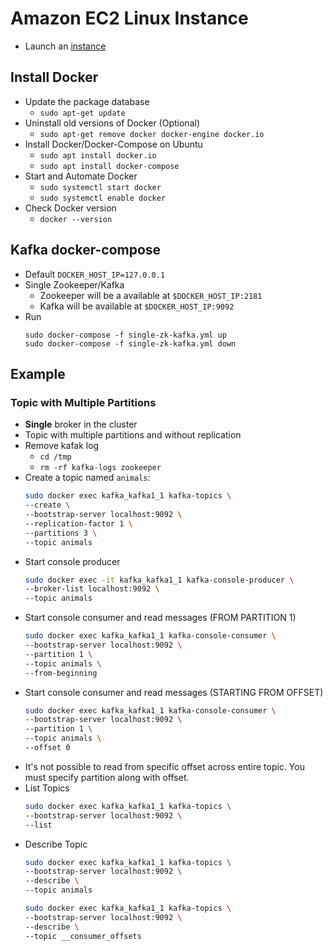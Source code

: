 # Amazon EC2 Linux Instance
- Launch an [instance](https://docs.aws.amazon.com/AWSEC2/latest/UserGuide/EC2_GetStarted.html)

## Install Docker
- Update the package database
    - `sudo apt-get update`
- Uninstall old versions of Docker (Optional)
    - `sudo apt-get remove docker docker-engine docker.io`
- Install Docker/Docker-Compose on Ubuntu
    - `sudo apt install docker.io`
    - `sudo apt install docker-compose`
- Start and Automate Docker
    - `sudo systemctl start docker`
    - `sudo systemctl enable docker`
- Check Docker version
    - `docker --version`

## Kafka docker-compose
- Default `DOCKER_HOST_IP=127.0.0.1`
- Single Zookeeper/Kafka
    - Zookeeper will be a available at `$DOCKER_HOST_IP:2181`
    - Kafka will be available at `$DOCKER_HOST_IP:9092`
- Run 
    ```
    sudo docker-compose -f single-zk-kafka.yml up
    sudo docker-compose -f single-zk-kafka.yml down
    ```

## Example
### Topic with Multiple Partitions
- __Single__ broker in the cluster
- Topic with multiple partitions and without replication
- Remove kafak log
    - `cd /tmp`
    - `rm -rf kafka-logs zookeeper`
- Create a topic named `animals`:
    ```bash
    sudo docker exec kafka_kafka1_1 kafka-topics \
    --create \
    --bootstrap-server localhost:9092 \
    --replication-factor 1 \
    --partitions 3 \
    --topic animals
    ```
- Start console producer
    ```bash
    sudo docker exec -it kafka_kafka1_1 kafka-console-producer \
    --broker-list localhost:9092 \
    --topic animals
    ```
- Start console consumer and read messages (FROM PARTITION 1)
    ```bash
    sudo docker exec kafka_kafka1_1 kafka-console-consumer \
    --bootstrap-server localhost:9092 \
    --partition 1 \
    --topic animals \
    --from-beginning
    ```
- Start console consumer and read messages (STARTING FROM OFFSET)
    ```bash
    sudo docker exec kafka_kafka1_1 kafka-console-consumer \
    --bootstrap-server localhost:9092 \
    --partition 1 \
    --topic animals \
    --offset 0
    ```
- It's not possible to read from specific offset across entire topic. You must specify partition along with offset.
- List Topics
    ```bash
    sudo docker exec kafka_kafka1_1 kafka-topics \
    --bootstrap-server localhost:9092 \
    --list
    ```
- Describe Topic
    ```bash
    sudo docker exec kafka_kafka1_1 kafka-topics \
    --bootstrap-server localhost:9092 \
    --describe \
    --topic animals
    ```
    ```bash
    sudo docker exec kafka_kafka1_1 kafka-topics \
    --bootstrap-server localhost:9092 \
    --describe \
    --topic __consumer_offsets
    ```
